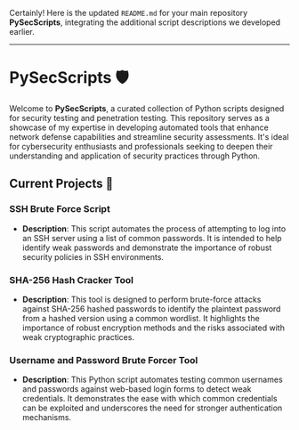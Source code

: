 Certainly! Here is the updated `README.md` for your main repository **PySecScripts**, integrating the additional script descriptions we developed earlier.

---

# PySecScripts 🛡️

Welcome to **PySecScripts**, a curated collection of Python scripts designed for security testing and penetration testing. This repository serves as a showcase of my expertise in developing automated tools that enhance network defense capabilities and streamline security assessments. It's ideal for cybersecurity enthusiasts and professionals seeking to deepen their understanding and application of security practices through Python.

## Current Projects 📂

### SSH Brute Force Script
- **Description**: This script automates the process of attempting to log into an SSH server using a list of common passwords. It is intended to help identify weak passwords and demonstrate the importance of robust security policies in SSH environments.

### SHA-256 Hash Cracker Tool
- **Description**: This tool is designed to perform brute-force attacks against SHA-256 hashed passwords to identify the plaintext password from a hashed version using a common wordlist. It highlights the importance of robust encryption methods and the risks associated with weak cryptographic practices.

### Username and Password Brute Forcer Tool
- **Description**: This Python script automates testing common usernames and passwords against web-based login forms to detect weak credentials. It demonstrates the ease with which common credentials can be exploited and underscores the need for stronger authentication mechanisms.
